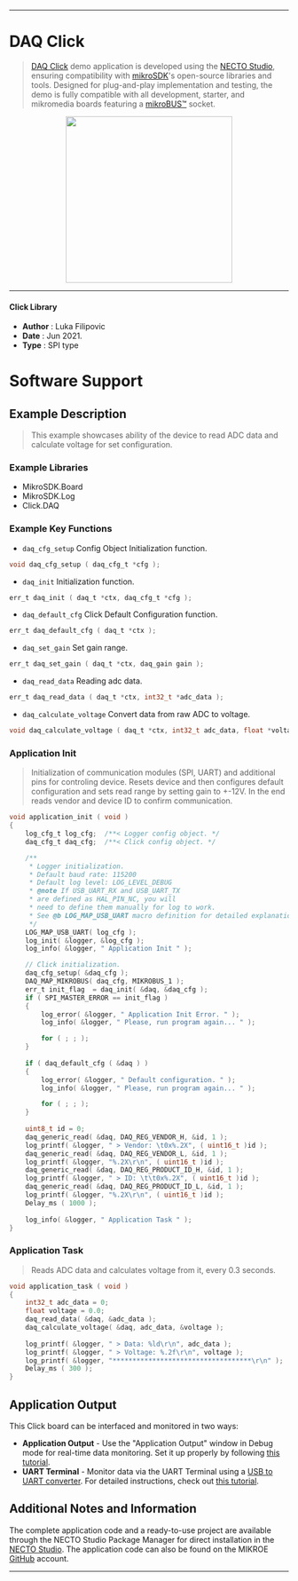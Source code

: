 
---
# DAQ Click

> [DAQ Click](https://www.mikroe.com/?pid_product=MIKROE-4495) demo application is developed using
the [NECTO Studio](https://www.mikroe.com/necto), ensuring compatibility with [mikroSDK](https://www.mikroe.com/mikrosdk)'s
open-source libraries and tools. Designed for plug-and-play implementation and testing, the demo is fully compatible with
all development, starter, and mikromedia boards featuring a [mikroBUS&trade;](https://www.mikroe.com/mikrobus) socket.

<p align="center">
  <img src="https://www.mikroe.com/?pid_product=MIKROE-4495&image=1" height=300px>
</p>

---

#### Click Library

- **Author**        : Luka Filipovic
- **Date**          : Jun 2021.
- **Type**          : SPI type

# Software Support

## Example Description

> This example showcases ability of the device to read ADC 
data and calculate voltage for set configuration.

### Example Libraries

- MikroSDK.Board
- MikroSDK.Log
- Click.DAQ

### Example Key Functions

- `daq_cfg_setup` Config Object Initialization function.
```c
void daq_cfg_setup ( daq_cfg_t *cfg );
```

- `daq_init` Initialization function.
```c
err_t daq_init ( daq_t *ctx, daq_cfg_t *cfg );
```

- `daq_default_cfg` Click Default Configuration function.
```c
err_t daq_default_cfg ( daq_t *ctx );
```

- `daq_set_gain` Set gain range.
```c
err_t daq_set_gain ( daq_t *ctx, daq_gain gain );
```

- `daq_read_data` Reading adc data.
```c
err_t daq_read_data ( daq_t *ctx, int32_t *adc_data );
```

- `daq_calculate_voltage` Convert data from raw ADC to voltage.
```c
void daq_calculate_voltage ( daq_t *ctx, int32_t adc_data, float *voltage );
```

### Application Init

> Initialization of communication modules (SPI, UART) and
additional pins for controling device. Resets device and
then configures default configuration and sets read range
by setting gain to +-12V. In the end reads vendor and 
device ID to confirm communication.

```c
void application_init ( void ) 
{
    log_cfg_t log_cfg;  /**< Logger config object. */
    daq_cfg_t daq_cfg;  /**< Click config object. */

    /** 
     * Logger initialization.
     * Default baud rate: 115200
     * Default log level: LOG_LEVEL_DEBUG
     * @note If USB_UART_RX and USB_UART_TX 
     * are defined as HAL_PIN_NC, you will 
     * need to define them manually for log to work. 
     * See @b LOG_MAP_USB_UART macro definition for detailed explanation.
     */
    LOG_MAP_USB_UART( log_cfg );
    log_init( &logger, &log_cfg );
    log_info( &logger, " Application Init " );

    // Click initialization.
    daq_cfg_setup( &daq_cfg );
    DAQ_MAP_MIKROBUS( daq_cfg, MIKROBUS_1 );
    err_t init_flag  = daq_init( &daq, &daq_cfg );
    if ( SPI_MASTER_ERROR == init_flag ) 
    {
        log_error( &logger, " Application Init Error. " );
        log_info( &logger, " Please, run program again... " );

        for ( ; ; );
    }
    
    if ( daq_default_cfg ( &daq ) ) 
    {
        log_error( &logger, " Default configuration. " );
        log_info( &logger, " Please, run program again... " );

        for ( ; ; );
    }
    
    uint8_t id = 0;
    daq_generic_read( &daq, DAQ_REG_VENDOR_H, &id, 1 );
    log_printf( &logger, " > Vendor: \t0x%.2X", ( uint16_t )id );
    daq_generic_read( &daq, DAQ_REG_VENDOR_L, &id, 1 );
    log_printf( &logger, "%.2X\r\n", ( uint16_t )id );
    daq_generic_read( &daq, DAQ_REG_PRODUCT_ID_H, &id, 1 );
    log_printf( &logger, " > ID: \t\t0x%.2X", ( uint16_t )id );
    daq_generic_read( &daq, DAQ_REG_PRODUCT_ID_L, &id, 1 );
    log_printf( &logger, "%.2X\r\n", ( uint16_t )id );
    Delay_ms ( 1000 );
    
    log_info( &logger, " Application Task " );
}
```

### Application Task

> Reads ADC data and calculates voltage from it, every 0.3 seconds.

```c
void application_task ( void ) 
{
    int32_t adc_data = 0;
    float voltage = 0.0;
    daq_read_data( &daq, &adc_data );
    daq_calculate_voltage( &daq, adc_data, &voltage );
    
    log_printf( &logger, " > Data: %ld\r\n", adc_data );
    log_printf( &logger, " > Voltage: %.2f\r\n", voltage );
    log_printf( &logger, "***********************************\r\n" );
    Delay_ms ( 300 );  
}
```

## Application Output

This Click board can be interfaced and monitored in two ways:
- **Application Output** - Use the "Application Output" window in Debug mode for real-time data monitoring.
Set it up properly by following [this tutorial](https://www.youtube.com/watch?v=ta5yyk1Woy4).
- **UART Terminal** - Monitor data via the UART Terminal using
a [USB to UART converter](https://www.mikroe.com/click/interface/usb?interface*=uart,uart). For detailed instructions,
check out [this tutorial](https://help.mikroe.com/necto/v2/Getting%20Started/Tools/UARTTerminalTool).

## Additional Notes and Information

The complete application code and a ready-to-use project are available through the NECTO Studio Package Manager for 
direct installation in the [NECTO Studio](https://www.mikroe.com/necto). The application code can also be found on
the MIKROE [GitHub](https://github.com/MikroElektronika/mikrosdk_click_v2) account.

---

